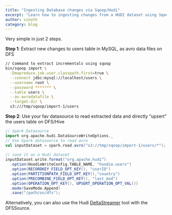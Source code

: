 ```yaml
---
title: "Ingesting Database changes via Sqoop/Hudi"
excerpt: "Learn how to ingesting changes from a HUDI dataset using Sqoop/Hudi"
author: vinoth
category: blog
---
```


Very simple in just 2 steps.

**Step 1**: Extract new changes to users table in MySQL, as avro data files on DFS
<!--truncate-->
```bash
// Command to extract incrementals using sqoop
bin/sqoop import \
  -Dmapreduce.job.user.classpath.first=true \
  --connect jdbc:mysql://localhost/users \
  --username root \
  --password ******* \
  --table users \
  --as-avrodatafile \
  --target-dir \ 
  s3:///tmp/sqoop/import-1/users
```

**Step 2**: Use your fav datasource to read extracted data and directly “upsert” the users table on DFS/Hive

```scala
// Spark Datasource
import org.apache.hudi.DataSourceWriteOptions._
// Use Spark datasource to read avro
val inputDataset = spark.read.avro("s3://tmp/sqoop/import-1/users/*");
     
// save it as a Hudi dataset
inputDataset.write.format("org.apache.hudi”)
  .option(HoodieWriteConfig.TABLE_NAME, "hoodie.users")
  .option(RECORDKEY_FIELD_OPT_KEY(), "userID")
  .option(PARTITIONPATH_FIELD_OPT_KEY(),"country")
  .option(PRECOMBINE_FIELD_OPT_KEY(), "last_mod")
  .option(OPERATION_OPT_KEY(), UPSERT_OPERATION_OPT_VAL())
  .mode(SaveMode.Append)
  .save("/path/on/dfs");
```

Alternatively, you can also use the Hudi [DeltaStreamer](https://hudi.apache.org/writing_data#deltastreamer) tool with the DFSSource.


